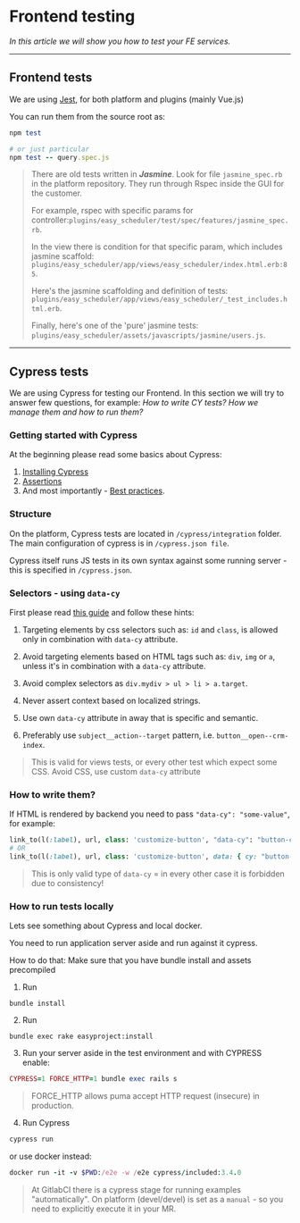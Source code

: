 # Frontend testing

*In this article we will show you how to test your FE services.*

---



## Frontend tests

We are using [Jest](https://jestjs.io/), for both platform and plugins (mainly Vue.js)

You can run them from the source root as:

```ruby
npm test

# or just particular
npm test -- query.spec.js    

```

> There are old tests written in ***Jasmine***. Look for file `jasmine_spec.rb` in the platform repository. They run through Rspec inside the GUI for the customer.
>
> For example, rspec with specific params for controller:`plugins/easy_scheduler/test/spec/features/jasmine_spec.rb`. 
>
> In the view there is condition for that specific param, which includes jasmine scaffold:
> `plugins/easy_scheduler/app/views/easy_scheduler/index.html.erb:85`.
>
> Here's the jasmine scaffolding and definition of tests:
> `plugins/easy_scheduler/app/views/easy_scheduler/_test_includes.html.erb`.
>
>Finally, here's one of the 'pure' jasmine tests:
>`plugins/easy_scheduler/assets/javascripts/jasmine/users.js`.

---

## Cypress tests

We are using Cypress for testing our Frontend.
In this section we will try to answer few questions, for example:
*How to write CY tests? How we manage them and how to run them?*

### Getting started with Cypress
At the beginning please read some basics about Cypress:

1. [Installing Cypress](https://docs.cypress.io/guides/getting-started/installing-cypress)
2. [Assertions](https://docs.cypress.io/guides/references/assertions)
3. And most importantly - [Best practices](https://docs.cypress.io/guides/references/best-practices).

### Structure

On the platform, Cypress tests are located in `/cypress/integration` folder. The main configuration of cypress is in `/cypress.json file`.

Cypress itself runs JS tests in its own syntax against some running server - this is specified in `/cypress.json`.

### Selectors - using `data-cy`

First please read [this guide](https://docs.cypress.io/guides/references/best-practices) and follow these hints:

1. Targeting elements by css selectors such as: `id` and `class`, is allowed only in combination with `data-cy` attribute.

2. Avoid targeting elements based on HTML tags such as: `div`, `img` or `a`, unless it's in combination with a `data-cy` attribute.

3. Avoid complex selectors as `div.mydiv > ul > li > a.target`.

4. Never assert context based on localized strings.

5. Use own `data-cy` attribute in away that is specific and semantic.

6. Preferably use `subject__action--target` pattern, i.e. `button__open--crm-index`.

<!-- theme: danger -->
>This is valid for views tests, or every other test which expect some CSS. Avoid CSS, use custom `data-cy` attribute

### How to write them?

If HTML is rendered by backend you need to pass `"data-cy": "some-value"`, for example:

```ruby
link_to(l(:label), url, class: 'customize-button', "data-cy": "button-customize_page")
# OR
link_to(l(:label), url, class: 'customize-button', data: { cy: "button-customize_page" })
```
<!-- theme: warning -->
>This is only valid type of `data-cy` = in every other case it is forbidden due to consistency!

### How to run tests locally

Lets see something about Cypress and local docker.

You need to run application server aside and run against it cypress.

How to do that:
Make sure that you have bundle install and assets precompiled
1. Run
```
bundle install
```
2. Run
```
bundle exec rake easyproject:install
```
3. Run your server aside in the test environment and with CYPRESS enable:

```ruby
CYPRESS=1 FORCE_HTTP=1 bundle exec rails s
```

> FORCE_HTTP allows puma accept HTTP request (insecure) in production.

4. Run Cypress
```ruby
cypress run
```
or use docker instead:

```ruby
docker run -it -v $PWD:/e2e -w /e2e cypress/included:3.4.0
```

> At GitlabCI there is a cypress stage for running examples "automatically". On platform
> (devel/devel) is set as a `manual` - so you need to explicitly execute it in your MR.
